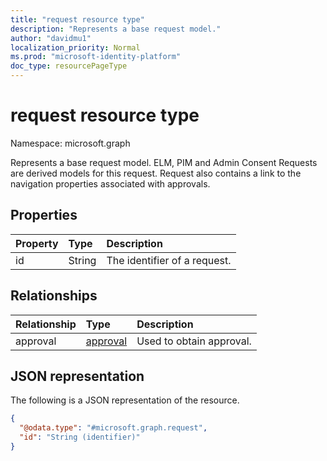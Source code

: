 ```yaml
---
title: "request resource type"
description: "Represents a base request model."
author: "davidmu1"
localization_priority: Normal
ms.prod: "microsoft-identity-platform"
doc_type: resourcePageType
---
```


# request resource type

Namespace: microsoft.graph

Represents a base request model. ELM, PIM and Admin Consent Requests are derived models for this request. Request also contains a link to the navigation properties associated with approvals.

## Properties

| Property | Type | Description |
|:---|:---|:---|
| id | String | The identifier of a request. |

## Relationships

| Relationship | Type | Description |
|:---|:---|:---|
| approval | [approval](../resources/approval.md) | Used to obtain approval. |

## JSON representation

The following is a JSON representation of the resource.

<!-- {
  "blockType": "resource",
  "keyProperty": "id",
  "@odata.type": "microsoft.graph.request",
  "baseType": "",
  "openType": false
}
-->
``` json
{
  "@odata.type": "#microsoft.graph.request",
  "id": "String (identifier)"
}
```
